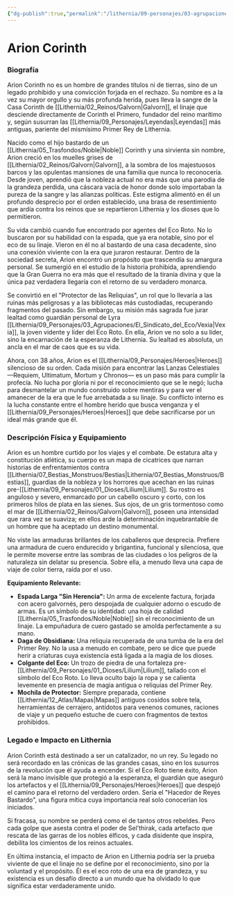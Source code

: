 ```yaml
---
{"dg-publish":true,"permalink":"/lithernia/09-personajes/03-agrupaciones/el-eco-roto/arion-corinth/","tags":["[lithernia","personajes","el_eco_roto","culto","Galvorn","humano","Guerrero"]}
---
```


# Arion Corinth

### Biografía

Arion Corinth no es un hombre de grandes títulos ni de tierras, sino de un legado prohibido y una convicción forjada en el rechazo. Su nombre es a la vez su mayor orgullo y su más profunda herida, pues lleva la sangre de la Casa Corinth de [[Lithernia/02_Reinos/Galvorn\|Galvorn]], el linaje que desciende directamente de Corinth el Primero, fundador del reino marítimo y, según susurran las [[Lithernia/09_Personajes/Leyendas\|Leyendas]] más antiguas, pariente del mismísimo Primer Rey de Lithernia.

Nacido como el hijo bastardo de un [[Lithernia/05_Trasfondos/Noble\|Noble]] Corinth y una sirvienta sin nombre, Arion creció en los muelles grises de [[Lithernia/02_Reinos/Galvorn\|Galvorn]], a la sombra de los majestuosos barcos y las opulentas mansiones de una familia que nunca lo reconocería. Desde joven, aprendió que la nobleza actual no era más que una parodia de la grandeza perdida, una cáscara vacía de honor donde solo importaban la pureza de la sangre y las alianzas políticas. Este estigma alimentó en él un profundo desprecio por el orden establecido, una brasa de resentimiento que ardía contra los reinos que se repartieron Lithernia y los dioses que lo permitieron.

Su vida cambió cuando fue encontrado por agentes del Eco Roto. No lo buscaron por su habilidad con la espada, que ya era notable, sino por el eco de su linaje. Vieron en él no al bastardo de una casa decadente, sino una conexión viviente con la era que juraron restaurar. Dentro de la sociedad secreta, Arion encontró un propósito que trascendía su amargura personal. Se sumergió en el estudio de la historia prohibida, aprendiendo que la Gran Guerra no era más que el resultado de la tiranía divina y que la única paz verdadera llegaría con el retorno de su verdadero monarca.

Se convirtió en el "Protector de las Reliquias", un rol que lo llevaría a las ruinas más peligrosas y a las bibliotecas más custodiadas, recuperando fragmentos del pasado. Sin embargo, su misión más sagrada fue jurar lealtad como guardián personal de Lyra [[Lithernia/09_Personajes/03_Agrupaciones/El_Sindicato_del_Eco/Vexia\|Vexia]], la joven vidente y líder del Eco Roto. En ella, Arion ve no solo a su líder, sino la encarnación de la esperanza de Lithernia. Su lealtad es absoluta, un ancla en el mar de caos que es su vida.

Ahora, con 38 años, Arion es el [[Lithernia/09_Personajes/Heroes\|Heroes]] silencioso de su orden. Cada misión para encontrar las Lanzas Celestiales —Requiem, Ultimatum, Mortum y Chronos— es un paso más para cumplir la profecía. No lucha por gloria ni por el reconocimiento que se le negó; lucha para desmantelar un mundo construido sobre mentiras y para ver el amanecer de la era que le fue arrebatada a su linaje. Su conflicto interno es la lucha constante entre el hombre herido que busca venganza y el [[Lithernia/09_Personajes/Heroes\|Heroes]] que debe sacrificarse por un ideal más grande que él.

### Descripción Física y Equipamiento

Arion es un hombre curtido por los viajes y el combate. De estatura alta y constitución atlética, su cuerpo es un mapa de cicatrices que narran historias de enfrentamientos contra [[Lithernia/07_Bestias_Monstruos/Bestias\|Lithernia/07_Bestias_Monstruos/Bestias]], guardias de la nobleza y los horrores que acechan en las ruinas pre-[[Lithernia/09_Personajes/01_Dioses/Lilium\|Lilium]]. Su rostro es anguloso y severo, enmarcado por un cabello oscuro y corto, con los primeros hilos de plata en las sienes. Sus ojos, de un gris tormentoso como el mar de [[Lithernia/02_Reinos/Galvorn\|Galvorn]], poseen una intensidad que rara vez se suaviza; en ellos arde la determinación inquebrantable de un hombre que ha aceptado un destino monumental.

No viste las armaduras brillantes de los caballeros que desprecia. Prefiere una armadura de cuero endurecido y brigantina, funcional y silenciosa, que le permite moverse entre las sombras de las ciudades o los peligros de la naturaleza sin delatar su presencia. Sobre ella, a menudo lleva una capa de viaje de color tierra, raída por el uso.

**Equipamiento Relevante:**
*   **Espada Larga "Sin Herencia":** Un arma de excelente factura, forjada con acero galvornés, pero despojada de cualquier adorno o escudo de armas. Es un símbolo de su identidad: una hoja de calidad [[Lithernia/05_Trasfondos/Noble\|Noble]] sin el reconocimiento de un linaje. La empuñadura de cuero gastado se amolda perfectamente a su mano.
*   **Daga de Obsidiana:** Una reliquia recuperada de una tumba de la era del Primer Rey. No la usa a menudo en combate, pero se dice que puede herir a criaturas cuya existencia está ligada a la magia de los dioses.
*   **Colgante del Eco:** Un trozo de piedra de una fortaleza pre-[[Lithernia/09_Personajes/01_Dioses/Lilium\|Lilium]], tallado con el símbolo del Eco Roto. Lo lleva oculto bajo la ropa y se calienta levemente en presencia de magia antigua o reliquias del Primer Rey.
*   **Mochila de Protector:** Siempre preparada, contiene [[Lithernia/12_Atlas/Mapas\|Mapas]] antiguos cosidos sobre tela, herramientas de cerrajero, antídotos para venenos comunes, raciones de viaje y un pequeño estuche de cuero con fragmentos de textos prohibidos.

### Legado e Impacto en Lithernia

Arion Corinth está destinado a ser un catalizador, no un rey. Su legado no será recordado en las crónicas de las grandes casas, sino en los susurros de la revolución que él ayuda a encender. Si el Eco Roto tiene éxito, Arion será la mano invisible que protegió a la esperanza, el guardián que aseguró los artefactos y el [[Lithernia/09_Personajes/Heroes\|Heroes]] que despejó el camino para el retorno del verdadero orden. Sería el "Hacedor de Reyes Bastardo", una figura mítica cuya importancia real solo conocerían los iniciados.

Si fracasa, su nombre se perderá como el de tantos otros rebeldes. Pero cada golpe que asesta contra el poder de Sel'thirak, cada artefacto que rescata de las garras de los nobles élficos, y cada disidente que inspira, debilita los cimientos de los reinos actuales.

En última instancia, el impacto de Arion en Lithernia podría ser la prueba viviente de que el linaje no se define por el reconocimiento, sino por la voluntad y el propósito. Él es el eco roto de una era de grandeza, y su existencia es un desafío directo a un mundo que ha olvidado lo que significa estar verdaderamente unido.
